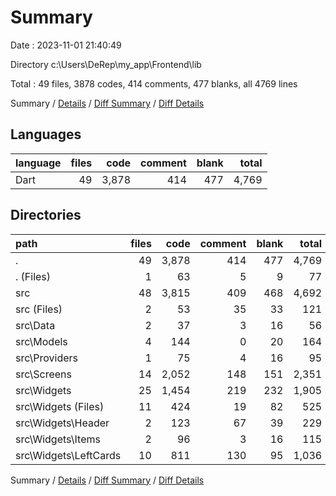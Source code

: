 # Summary

Date : 2023-11-01 21:40:49

Directory c:\\Users\\DeRep\\my_app\\Frontend\\lib

Total : 49 files,  3878 codes, 414 comments, 477 blanks, all 4769 lines

Summary / [Details](details.md) / [Diff Summary](diff.md) / [Diff Details](diff-details.md)

## Languages
| language | files | code | comment | blank | total |
| :--- | ---: | ---: | ---: | ---: | ---: |
| Dart | 49 | 3,878 | 414 | 477 | 4,769 |

## Directories
| path | files | code | comment | blank | total |
| :--- | ---: | ---: | ---: | ---: | ---: |
| . | 49 | 3,878 | 414 | 477 | 4,769 |
| . (Files) | 1 | 63 | 5 | 9 | 77 |
| src | 48 | 3,815 | 409 | 468 | 4,692 |
| src (Files) | 2 | 53 | 35 | 33 | 121 |
| src\\Data | 2 | 37 | 3 | 16 | 56 |
| src\\Models | 4 | 144 | 0 | 20 | 164 |
| src\\Providers | 1 | 75 | 4 | 16 | 95 |
| src\\Screens | 14 | 2,052 | 148 | 151 | 2,351 |
| src\\Widgets | 25 | 1,454 | 219 | 232 | 1,905 |
| src\\Widgets (Files) | 11 | 424 | 19 | 82 | 525 |
| src\\Widgets\\Header | 2 | 123 | 67 | 39 | 229 |
| src\\Widgets\\Items | 2 | 96 | 3 | 16 | 115 |
| src\\Widgets\\LeftCards | 10 | 811 | 130 | 95 | 1,036 |

Summary / [Details](details.md) / [Diff Summary](diff.md) / [Diff Details](diff-details.md)